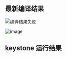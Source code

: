 ## 最新编译结果

![编译结果失败](https://user-images.githubusercontent.com/74185337/233795111-fc7c4c2c-5680-46f6-ade5-e5bc4711275a.png)

![image](https://user-images.githubusercontent.com/74185337/235285392-22281739-b031-4796-bf4d-2e7c99ec36b3.png)


## keystone 运行结果
